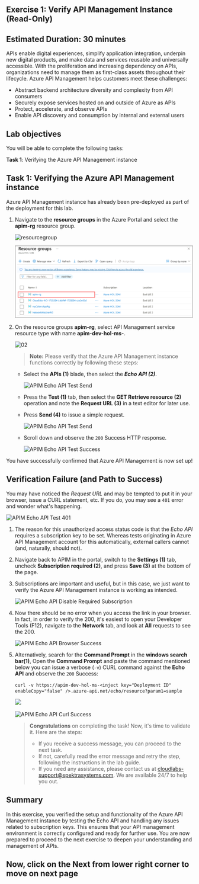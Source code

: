 ## Exercise 1: Verify API Management Instance (Read-Only)

## Estimated Duration: 30 minutes

APIs enable digital experiences, simplify application integration, underpin new digital products, and make data and services reusable and universally accessible. With the proliferation and increasing dependency on APIs, organizations need to manage them as first-class assets throughout their lifecycle.
Azure API Management helps customers meet these challenges:

- Abstract backend architecture diversity and complexity from API consumers
- Securely expose services hosted on and outside of Azure as APIs
- Protect, accelerate, and observe APIs
- Enable API discovery and consumption by internal and external users

## Lab objectives

You will be able to complete the following tasks:

**Task 1**: Verifying the Azure API Management instance 

## Task 1: Verifying the Azure API Management instance 

Azure API Management instance has already been pre-deployed as part of the deployment for this lab.

1) Navigate to the **resource groups** in the Azure Portal and select the **apim-rg** resource group.

   ![resourcegroup](media/rg.png)

   ![01](media/P2-T1-S1.1.png)

3) On the resource groups **apim-rg**, select API Management service resource type with name **apim-dev-hol-ms-<inject key="Deployment ID" enableCopy="false" />**. 
   
   ![02](media/02.png)

   > **Note:** Please verify that the Azure API Management instance functions correctly by following these steps:

      - Select the **APIs (1)** blade, then select the ***Echo API (2)***.

           ![APIM Echo API Test Send](media/mapi30.png)

      - Press the **Test (1)** tab, then select the **GET Retrieve resource (2)** operation and note the **Request URL (3)** in a text editor for later use.
     
      - Press **Send (4)** to issue a simple request.  

           ![APIM Echo API Test Send](media/03.png)

      - Scroll down and observe the `200` Success HTTP response.  

           ![APIM Echo API Test Success](media/04.png)

You have successfully confirmed that Azure API Management is now set up!

## Verification Failure (and Path to Success)

You may have noticed the *Request URL* and may be tempted to put it in your browser, issue a CURL statement, etc. If you do, you may see a `401` error and wonder what's happening.

   ![APIM Echo API Test 401](media/05.png)

1. The reason for this unauthorized access status code is that the *Echo API* requires a subscription key to be set. Whereas tests originating in Azure API Management account for this automatically, external callers cannot (and, naturally, should not).

1. Navigate back to APIM in the portal, switch to the **Settings (1)** tab, uncheck **Subscription required (2)**, and press **Save (3)** at the bottom of the page.

1. Subscriptions are important and useful, but in this case, we just want to verify the Azure API Management instance is working as intended.

   ![APIM Echo API Disable Required Subscription](media/06.png)

1. Now there should be no error when you access the link in your browser. In fact, in order to verify the 200, it's easiest to open your Developer Tools (F12), navigate to the **Network** tab, and look at **All** requests to see the 200.

   ![APIM Echo API Browser Success](media/07.png)

1. Alternatively, search for the **Command Prompt** in the **windows search bar(1)**, Open the **Command Prompt** and paste the command mentioned below you can issue a verbose (`-v`) CURL command against the **Echo API** and observe the `200` Success:

   ```
   curl -v https://apim-dev-hol-ms-<inject key="Deployment ID" enableCopy="false" />.azure-api.net/echo/resource?param1=sample
   ```

   ![](./media/commandpro.png)
     
   ![APIM Echo API Curl Success](../../assets/images/apim-echo-api-test-6.png)

   > **Congratulations** on completing the task! Now, it's time to validate it. Here are the steps:
   > - If you receive a success message, you can proceed to the next task.
   > - If not, carefully read the error message and retry the step, following the instructions in the lab guide. 
   > - If you need any assistance, please contact us at cloudlabs-support@spektrasystems.com. We are available 24/7 to help you out.

      <validation step="a68aef90-9b22-4d42-98cb-9ea25d35a217" />

## Summary

In this exercise, you verified the setup and functionality of the Azure API Management instance by testing the Echo API and handling any issues related to subscription keys. This ensures that your API management environment is correctly configured and ready for further use. You are now prepared to proceed to the next exercise to deepen your understanding and management of APIs.

## Now, click on the Next from lower right corner to move on next page
